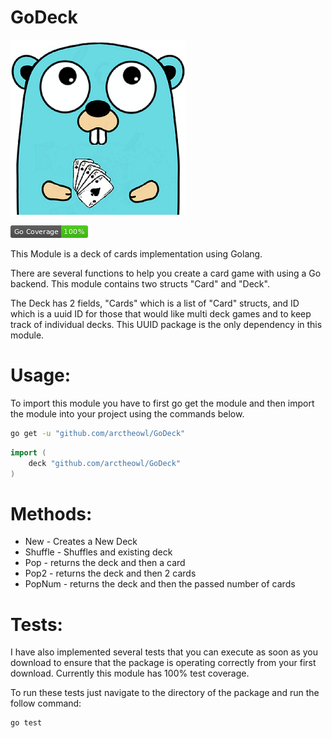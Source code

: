 # GoDeck

![Image of GopherDeck](https://github.com/arctheowl/GoDeck/blob/master/GoDeckLogo.png)

![Image of GopherDeck](https://github.com/arctheowl/GoDeck/blob/master/coverage_badge.png)

This Module is a deck of cards implementation using Golang. 

There are several functions to help you create a card game with using a Go backend.
This module contains two structs "Card" and "Deck".

The Deck has 2 fields, "Cards" which is a list of "Card" structs, and ID which is a uuid ID for those that would like multi deck games and to keep track of individual decks.
This UUID package is the only dependency in this module.

# Usage:

To import this module you have to first go get the module and then import the module into your project using the commands below.

```bash
go get -u "github.com/arctheowl/GoDeck"
```


```go
import (
    deck "github.com/arctheowl/GoDeck"
)
```



# Methods:

* New - Creates a New Deck
* Shuffle - Shuffles and existing deck
* Pop - returns the deck and then a card
* Pop2 - returns the deck and then 2 cards
* PopNum - returns the deck and then the passed number of cards

# Tests:

I have also implemented several tests that you can execute as soon as you download to ensure that the package is operating correctly from your first download.
Currently this module has 100% test coverage.

To run these tests just navigate to the directory of the package and run the follow command:

```bash
go test
```
